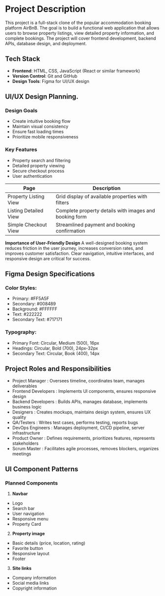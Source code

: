 # Project Description

This project is a full-stack clone of the popular accommodation booking platform AirBnB. The goal is to build a functional web application that allows users to browse property listings, view detailed property information, and complete bookings. The project will cover frontend development, backend APIs, database design, and deployment.

## Tech Stack
- **Frontend**: HTML, CSS, JavaScript (React or similar framework)
- **Version Control**: Git and GitHub
- **Design Tools**: Figma for UI/UX design

## UI/UX Design Planning.
### Design Goals
- Create intuitive booking flow
- Maintain visual consistency
- Ensure fast loading times
- Prioritize mobile responsiveness
### Key Features
- Property search and filtering
- Detailed property viewing
- Secure checkout process
- User authentication

| **Page**               | **Description**                                          |
|------------------------|----------------------------------------------------------|
| Property Listing View  | Grid display of available properties with filters        |
| Listing Detailed View  | Complete property details with images and booking form   |
| Simple Checkout View   | Streamlined payment and booking confirmation             |

**Importance of User-Friendly Design**
A well-designed booking system reduces friction in the user journey, increases conversion rates, and improves customer satisfaction. Clear navigation, intuitive interfaces, and responsive design are critical for success.

## Figma Design Specifications
### Color Styles:

- Primary: #FF5A5F
- Secondary: #008489
- Background: #FFFFFF
- Text: #222222
- Secondary Text: #717171

### Typography:

- Primary Font: Circular, Medium (500), 16px
- Headings: Circular, Bold (700), 24px-32px
- Secondary Text: Circular, Book (400), 14px


## Project Roles and Responsibilities
- Project Manager :	Oversees timeline, coordinates team, manages deliverables
- Frontend Developers :	Implements UI components, ensures responsive design
- Backend Developers :	Builds APIs, manages database, implements business logic
- Designers :	Creates mockups, maintains design system, ensures UX quality
- QA/Testers :	Writes test cases, performs testing, reports bugs
- DevOps Engineers :	Manages deployment, CI/CD pipeline, server infrastructure
- Product Owner :	Defines requirements, prioritizes features, represents stakeholders
- Scrum Master : Facilitates agile processes, removes blockers, organizes meetings

## UI Component Patterns
### Planned Components
1. **Navbar**

- Logo
- Search bar
- User navigation
- Responsive menu
- Property Card

2. **Property image**
- Basic details (price, location, rating)
- Favorite button
- Responsive layout
- Footer

3. **Site links**
- Company information
- Social media links
- Copyright information

